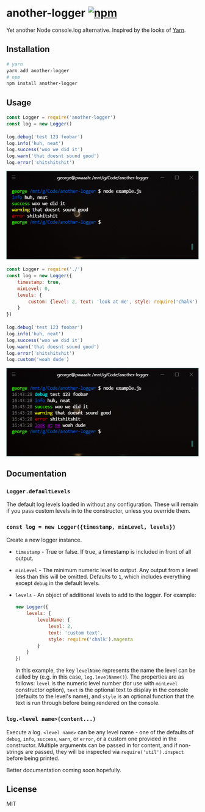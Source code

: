 # another-logger [![npm](https://img.shields.io/npm/v/another-logger.svg)](https://www.npmjs.com/package/another-logger)

Yet another Node console.log alternative. Inspired by the looks of [Yarn](https://yarnpkg.com/).

## Installation

```bash
# yarn
yarn add another-logger
# npm
npm install another-logger
```

## Usage

```js
const Logger = require('another-logger')
const log = new Logger()

log.debug('test 123 foobar')
log.info('huh, neat')
log.success('woo we did it')
log.warn('that doesnt sound good')
log.error('shitshitshit')
```

![Example screenshot 1](screenshots/example-1.png)

```js
const Logger = require('./')
const log = new Logger({
	timestamp: true,
	minLevel: 0,
	levels: {
		custom: {level: 2, text: 'look at me', style: require('chalk').underline.bold.magenta}
	}
})

log.debug('test 123 foobar')
log.info('huh, neat')
log.success('woo we did it')
log.warn('that doesnt sound good')
log.error('shitshitshit')
log.custom('woah dude')
```

![Example screenshot 2](screenshots/example-2.png)

## Documentation

### `Logger.defaultLevels`

The default log levels loaded in without any configuration. These will remain if you pass custom levels in to the constructor, unless you override them.

### `const log = new Logger({timestamp, minLevel, levels})`

Create a new logger instance.

- `timestamp` - True or false. If true, a timestamp is included in front of all output.
- `minLevel` - The minimum numeric level to output. Any output from a level less than this will be omitted. Defaults to `1`, which includes everything except `debug` in the default levels.
- `levels` - An object of additional levels to add to the logger. For example:

	```js
	new Logger({
		levels: {
			levelName: {
				level: 2,
				text: 'custom text',
				style: require('chalk').magenta
			}
		}
	})
	```

	In this example, the key `levelName` represents the name the level can be called by (e.g. in this case, `log.levelName()`). The properties are as follows: `level` is the numeric level number (for use with `minLevel` constructor option), `text` is the optional text to display in the console (defaults to the level's name), and `style` is an optional function that the text is run through before being rendered on the console.

### `log.<level name>(content...)`

Execute a log. `<level name>` can be any level name - one of the defaults of `debug`, `info`, `success`, `warn`, or `error`, or a custom one provided in the constructor. Multiple arguments can be passed in for content, and if non-strings are passed, they will be inspected via `require('util').inspect` before being printed.

Better documentation coming soon hopefully.

## License

MIT

